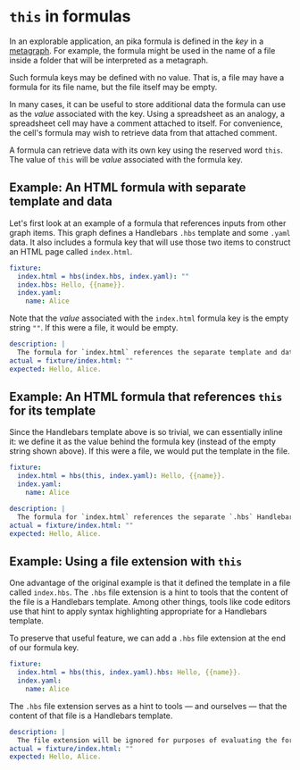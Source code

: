 # `this` in formulas

In an explorable application, an pika formula is defined in the _key_ in a [metagraph](metagraph.html). For example, the formula might be used in the name of a file inside a folder that will be interpreted as a metagraph.

Such formula keys may be defined with no value. That is, a file may have a formula for its file name, but the file itself may be empty.

In many cases, it can be useful to store additional data the formula can use as the _value_ associated with the key. Using a spreadsheet as an analogy, a spreadsheet cell may have a comment attached to itself. For convenience, the cell's formula may wish to retrieve data from that attached comment.

A formula can retrieve data with its own key using the reserved word `this`. The value of `this` will be _value_ associated with the formula key.

## Example: An HTML formula with separate template and data

Let's first look at an example of a formula that references inputs from other graph items. This graph defines a Handlebars `.hbs` template and some `.yaml` data. It also includes a formula key that will use those two items to construct an HTML page called `index.html`.

```yaml
fixture:
  index.html = hbs(index.hbs, index.yaml): ""
  index.hbs: Hello, {{name}}.
  index.yaml:
    name: Alice
```

Note that the _value_ associated with the `index.html` formula key is the empty string `""`. If this were a file, it would be empty.

```yaml
description: |
  The formula for `index.html` references the separate template and data values as input, and combines those to create the final HTML.
actual = fixture/index.html: ""
expected: Hello, Alice.
```

## Example: An HTML formula that references `this` for its template

Since the Handlebars template above is so trivial, we can essentially inline it: we define it as the value behind the formula key (instead of the empty string shown above). If this were a file, we would put the template in the file.

```yaml
fixture:
  index.html = hbs(this, index.yaml): Hello, {{name}}.
  index.yaml:
    name: Alice
```

```yaml
description: |
  The formula for `index.html` references the separate `.hbs` Handlebars template, but here the data will come from the value stored behind that formula.
actual = fixture/index.html: ""
expected: Hello, Alice.
```

## Example: Using a file extension with `this`

One advantage of the original example is that it defined the template in a file called `index.hbs`. The `.hbs` file extension is a hint to tools that the content of the file is a Handlebars template. Among other things, tools like code editors use that hint to apply syntax highlighting appropriate for a Handlebars template.

To preserve that useful feature, we can add a `.hbs` file extension at the end of our formula key.

```yaml
fixture:
  index.html = hbs(this, index.yaml).hbs: Hello, {{name}}.
  index.yaml:
    name: Alice
```

The `.hbs` file extension serves as a hint to tools — and ourselves — that the content of that file is a Handlebars template.

```yaml
description: |
  The file extension will be ignored for purposes of evaluating the formula, so this produces the same result as before:
actual = fixture/index.html: ""
expected: Hello, Alice.
```
